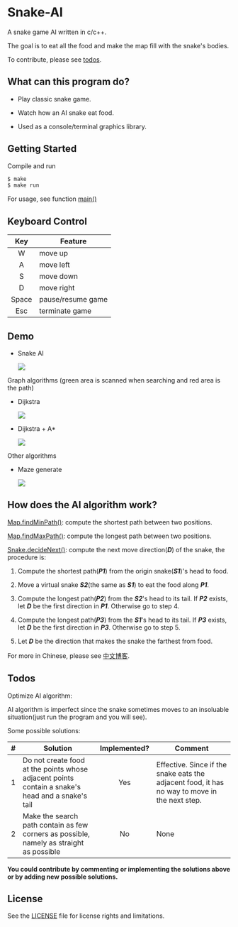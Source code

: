 # Snake-AI

A snake game AI written in c/c++.

The goal is to eat all the food and make the map fill with the snake's bodies. 

To contribute, please see [todos](#todos).

## What can this program do?

* Play classic snake game.

* Watch how an AI snake eat food.

* Used as a console/terminal graphics library.

## Getting Started

Compile and run

```bash
$ make
$ make run
```

For usage, see function [main()](./src/main.cpp)

## Keyboard Control

| Key | Feature |
|:---:|---------|
|W|move up|
|A|move left|
|S|move down|
|D|move right|
|Space|pause/resume game|
|Esc|terminate game|

## Demo

* Snake AI

  ![](img/AI.gif)
   
Graph algorithms (green area is scanned when searching and red area is the path)

* Dijkstra

  ![](img/dijkstra.gif)

* Dijkstra + A*

  ![](img/dijkstra_Astar.gif)

Other algorithms

* Maze generate

  ![](img/maze.png)

## How does the AI algorithm work?

[Map.findMinPath()](./src/Map.cpp): compute the shortest path between two positions.

[Map.findMaxPath()](./src/Map.cpp): compute the longest path between two positions.

[Snake.decideNext()](./src/Snake.cpp): compute the next move direction(***D***) of the snake, the procedure is:

1. Compute the shortest path(***P1***) from the origin snake(***S1***)'s head to food.
 
2. Move a virtual snake ***S2***(the same as ***S1***) to eat the food along ***P1***.
 
3. Compute the longest path(***P2***) from the ***S2***'s head to its tail. If ***P2*** exists, let ***D*** be the first direction in ***P1***. Otherwise go to step 4.
 
4. Compute the longest path(***P3***) from the ***S1***'s head to its tail. If ***P3*** exists, let ***D*** be the first direction in ***P3***. Otherwise go to step 5.
 
5. Let ***D*** be the direction that makes the snake the farthest from food.

For more in Chinese, please see [中文博客](http://blog.csdn.net/qq_22885773/article/details/51888925).

## Todos

Optimize AI algorithm:

AI algorithm is imperfect since the snake sometimes moves to an insoluable situation(just run the program and you will see).

Some possible solutions:
  
| # | Solution | Implemented? | Comment |
|:-:|----------|:------------:|---------|
|1|Do not create food at the points whose adjacent points contain a snake's head and a snake's tail|Yes|Effective. Since if the snake eats the adjacent food, it has no way to move in the next step.|
|2|Make the search path contain as few corners as possible, namely as straight as possible|No|None|

**You could contribute by commenting or implementing the solutions above or by adding new possible solutions.**

## License

See the [LICENSE](./LICENSE.md) file for license rights and limitations.
